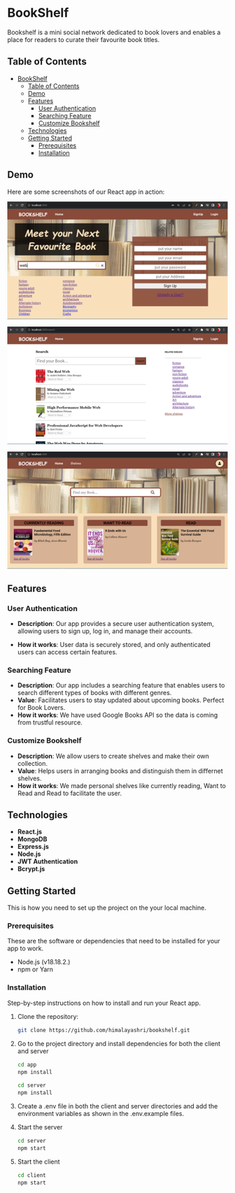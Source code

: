 # BookShelf

Bookshelf is a mini social network dedicated to book lovers and enables a place for readers to curate their favourite book titles.

## Table of Contents

- [BookShelf](#bookshelf)
  - [Table of Contents](#table-of-contents)
  - [Demo](#demo)
  - [Features](#features)
    - [User Authentication](#user-authentication)
    - [Searching Feature](#searching-feature)
    - [Customize Bookshelf](#customize-bookshelf)
  - [Technologies](#technologies)
  - [Getting Started](#getting-started)
    - [Prerequisites](#prerequisites)
    - [Installation](#installation)

## Demo

Here are some screenshots of our React app in action:

![Screenshot 1](./app/src/images/ss1.png)

![Screenshot 2](./app/src/images/ss2.png)

![Screenshot 3](./app/src/images/ss3.png)



## Features

### User Authentication

- **Description**: Our app provides a secure user authentication system, allowing users to sign up, log in, and manage their accounts.

- **How it works**: User data is securely stored, and only authenticated users can access certain features.

### Searching Feature

- **Description**: Our app includes a searching  feature that enables users to search different types of books with different genres.
- **Value**: Facilitates users to stay updated about upcoming books. Perfect for Book Lovers.
- **How it works**: We have used Google Books API so the data is coming from trustful resource.

### Customize Bookshelf

- **Description**: We allow users to create shelves and make their own collection.
- **Value**: Helps users in arranging books and distinguish them in differnet shelves.
- **How it works**: We made personal shelves like currently reading, Want to Read and Read to facilitate the user.

## Technologies

- **React.js**
- **MongoDB**
- **Express.js**
- **Node.js**
- **JWT Authentication**
- **Bcrypt.js**

## Getting Started

This is how you need to set up the project on the your local machine.

### Prerequisites

These are the software or dependencies that need to be installed for your app to work.

- Node.js (v18.18.2.)
- npm or Yarn

### Installation

Step-by-step instructions on how to install and run your React app.

1. Clone the repository:
   ```sh
   git clone https://github.com/himalayashri/bookshelf.git
2. Go to the project directory and install   dependencies for both the client and server
   ```sh
   cd app
   npm install
   ```

   ```sh
   cd server
   npm install
   ```
3. Create a .env file in both the client and server directories and add the environment variables as shown in the .env.example files.
4. Start the server
   ```sh
   cd server
   npm start
   ```
5. Start the client
   ```sh
   cd client
   npm start
   ```
